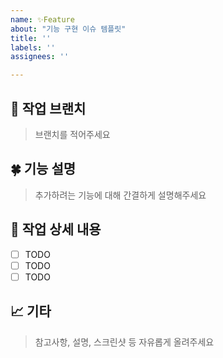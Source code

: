 ```yaml
---
name: ✨Feature
about: "기능 구현 이슈 템플릿"
title: ''
labels: ''
assignees: ''

---
```


## 💭 작업 브랜치
> 브랜치를 적어주세요

## 🍀 기능 설명
> 추가하려는 기능에 대해 간결하게 설명해주세요

## 🎀 작업 상세 내용
- [ ] TODO
- [ ] TODO
- [ ] TODO

## 📈 기타
> 참고사항, 설명, 스크린샷 등 자유롭게 올려주세요
